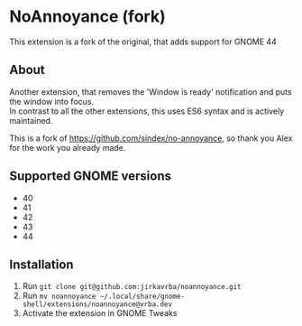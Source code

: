 # NoAnnoyance (fork)

This extension is a fork of the original, that adds support for GNOME 44

## About
Another extension, that removes the 'Window is ready' notification and puts the window into focus.  
In contrast to all the other extensions, this uses ES6 syntax and is actively maintained.

This is a fork of https://github.com/sindex/no-annoyance, so thank you Alex for the work you already made.

## Supported GNOME versions
- 40
- 41
- 42
- 43
- 44

## Installation
1. Run `git clone git@github.com:jirkavrba/noannoyance.git`
2. Run `mv noannoyance ~/.local/share/gnome-shell/extensions/noannoyance@vrba.dev`
3. Activate the extension in GNOME Tweaks

